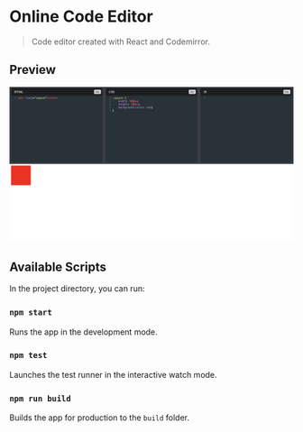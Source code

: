 # Online Code Editor

> Code editor created with React and Codemirror.

## Preview

<img src="./online-code-editor.png" alt="Online Code Editor" />

## Available Scripts

In the project directory, you can run:

### `npm start`

Runs the app in the development mode.

### `npm test`

Launches the test runner in the interactive watch mode.

### `npm run build`

Builds the app for production to the `build` folder.
